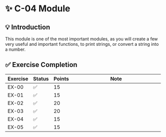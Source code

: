 # ✨ C-04 Module

## 💡 Introduction

This module is one of the most important modules, as you will create
a few very useful and important functions, to print strings, or convert
a string into a number.

## ✅ Exercise Completion

| Exercise | Status | Points | Note                         |
|----------|--------|--------|------------------------------|
| EX-00    | ✅      | 15     | <img width="441" height="1"> |
| EX-01    | ✅      | 15     |                              |
| EX-02    | ✅      | 20     |                              |
| EX-03    | ✅      | 20     |                              |
| EX-04    | ✅      | 15     |                              |
| EX-05    | ✅      | 15     |                              |
